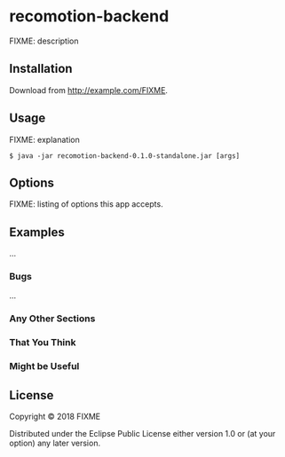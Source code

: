 # recomotion-backend

FIXME: description

## Installation

Download from http://example.com/FIXME.

## Usage

FIXME: explanation

    $ java -jar recomotion-backend-0.1.0-standalone.jar [args]

## Options

FIXME: listing of options this app accepts.

## Examples

...

### Bugs

...

### Any Other Sections
### That You Think
### Might be Useful

## License

Copyright © 2018 FIXME

Distributed under the Eclipse Public License either version 1.0 or (at
your option) any later version.
